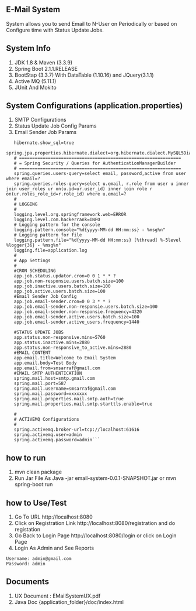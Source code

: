 ## E-Mail System
System allows you to send Email to N-User on Periodically or based on Configure time with Status Update Jobs. 

## System Info
1. JDK 1.8 & Maven (3.3.9)
1. Spring Boot 2.1.1.RELEASE
1. BootStap (3.3.7) With DataTable (1.10.16) and JQuery(3.1.1)
1. Active MQ (5.11.1)
1. JUnit And Mokito

## System Configurations (application.properties)
1. SMTP Configurations
2. Status Update Job Config Params
3. Email Sender Job Params
```spring.h2.console.enabled=true
   hibernate.show_sql=true
   spring.jpa.properties.hibernate.dialect=org.hibernate.dialect.MySQL5Dialect
   # ==============================================================
   # = Spring Security / Queries for AuthenticationManagerBuilder
   # ==============================================================
   spring.queries.users-query=select email, password,active from user where email=?
   spring.queries.roles-query=select u.email, r.role from user u inner join user_roles ur on(u.id=ur.user_id) inner join role r on(ur.roles_role_id=r.role_id) where u.email=?
   #
   # LOGGING
   #
   logging.level.org.springframework.web=ERROR
   logging.level.com.hackerrank=INFO
   # Logging pattern for the console
   logging.pattern.console="%d{yyyy-MM-dd HH:mm:ss} - %msg%n"
   # Logging pattern for file
   logging.pattern.file="%d{yyyy-MM-dd HH:mm:ss} [%thread] %-5level %logger{36} - %msg%n"
   logging.file=application.log
   #
   # App Settings
   #
   #CRON SCHEDULING
   app.job.status.updator.cron=0 0 1 * * ?
   app.job.non-responsie.users.batch.size=100
   app.job.inactive.users.batch.size=100
   app.job.active.users.batch.size=100
   #Email Sender Job Config
   app.job.email-sender.cron=0 0 3 * * ?
   app.job.email-sender.non-responsie.users.batch.size=100
   app.job.email-sender.non-responsie.frequency=4320
   app.job.email-sender.active.users.batch.size=100
   app.job.email-sender.active_users.frequency=1440
   
   #STATUS UPDATE JOBS
   app.status.non-responsive.mins=5760
   app.status.inactive.mins=2880
   app.status.non-responsive_to_active.mins=2880
   #EMAIL CONTENT
   app.email.title=Welcome to Email System
   app.email.body=Test Body
   app.email.from=smsarraf@gmail.com
   #EMAIL SMTP AUTHENTICATION
   spring.mail.host=smtp.gmail.com
   spring.mail.port=587
   spring.mail.username=smsarraf@gmail.com
   spring.mail.password=xxxxxxx
   spring.mail.properties.mail.smtp.auth=true
   spring.mail.properties.mail.smtp.starttls.enable=true
   
   #
   # ACTIVEMQ Configurations
   #
   spring.activemq.broker-url=tcp://localhost:61616
   spring.activemq.user=admin
   spring.activemq.password=admin```

```
## how to run
1. mvn clean package
1. Run Jar File As Java -jar email-system-0.0.1-SNAPSHOT.jar or mvn spring-boot:run

## how to Use/Test
1. Go To URL http://localhost:8080
1. Click on Registration Link http://localhost:8080/registration and do registation
1. Go Back to Login Page http://localhost:8080/login or click on Login Page
1. Login As Admin and See Reports
```
Username: admin@gmail.com
Password: admin
```

## Documents
1. UX Document : EMailSystemUX.pdf
1. Java Doc {application_folder}/doc/index.html




